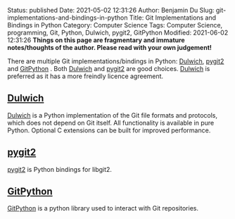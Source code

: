 Status: published
Date: 2021-05-02 12:31:26
Author: Benjamin Du
Slug: git-implementations-and-bindings-in-python
Title: Git Implementations and Bindings in Python
Category: Computer Science
Tags: Computer Science, programming, Git, Python, Dulwich, pygit2, GitPython 
Modified: 2021-06-02 12:31:26
**Things on this page are fragmentary and immature notes/thoughts of the author. Please read with your own judgement!**

There are multiple Git implementations/bindings in Python:
[Dulwich](https://github.com/dulwich/dulwich),
[pygit2](https://github.com/libgit2/pygit2)
and
[GitPython](https://github.com/gitpython-developers/GitPython)
.
Both 
[Dulwich](https://github.com/dulwich/dulwich)
and
[pygit2](https://github.com/libgit2/pygit2)
are good choices.
[Dulwich](https://github.com/dulwich/dulwich)
is preferred as it has a more freindly licence agreement.

## [Dulwich](https://github.com/dulwich/dulwich)
[Dulwich](https://github.com/dulwich/dulwich)
is a Python implementation of the Git file formats and protocols, which does not depend on Git itself.
All functionality is available in pure Python. Optional C extensions can be built for improved performance.

## [pygit2](https://github.com/libgit2/pygit2)
[pygit2](https://github.com/libgit2/pygit2)
is Python bindings for libgit2.

## [GitPython](https://github.com/gitpython-developers/GitPython)
[GitPython](https://github.com/gitpython-developers/GitPython)
is a python library used to interact with Git repositories.

